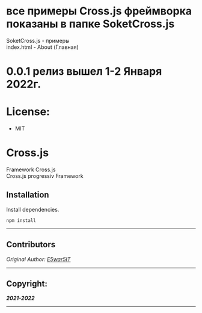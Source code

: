 # все примеры Cross.js фреймворка показаны в папке SoketCross.js
SoketCross.js - примеры <br>
index.html - About (Главная)

# 0.0.1 релиз вышел 1-2 Января 2022г.
# License:
* MIT

# Cross.js
Framework Cross.js
<br>
Cross.js progressiv Framework

## Installation
Install dependencies.
```npm
npm install
```
___

## Contributors
*Original Author: [E5war5IT](https://github.com/E5war5IT)*

___

## Copyright:
***2021-2022***

___ 


